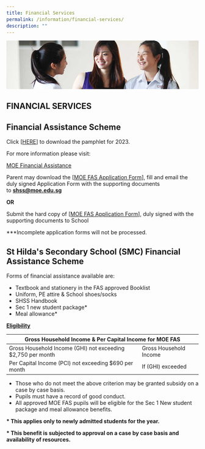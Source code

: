 ```yaml
---
title: Financial Services
permalink: /information/financial-services/
description: ""
---
```

![](/images/Information/Financial%20Services%20Banner.jpg)

FINANCIAL SERVICES
------------------

Financial Assistance Scheme
---------------------------

Click [[HERE](/files/2023%20MOE%20FAS%20Criteria.pdf)] to download the pamphlet for 2023.

  

For more information please visit: 

[MOE Financial Assistance](https://www.moe.gov.sg/financial-matters/financial-assistance)

  

Parent may download the [[MOE FAS Application Form](/files/2023%20SHSS%20FAS%20caa%20SEPT%202022.pdf)], fill and email the duly signed Application Form with the supporting documents to **[shss@moe.edu.sg](mailto:shss@moe.edu.sg)**

**OR**

  

Submit the hard copy of [[MOE FAS Application Form](/files/2023%20SHSS%20FAS%20caa%20SEPT%202022.pdf)], duly signed with the supporting documents to School

  

\*\*\*Incomplete application forms will not be processed.

  

St Hilda's Secondary School (SMC) Financial Assistance Scheme
-------------------------------------------------------------

Forms of financial assistance available are:

*   Textbook and stationery in the FAS approved Booklist
*   Uniform, PE attire & School shoes/socks 
*   SHSS Handbook 
*   Sec 1 new student package\* 
*   Meal allowance\*

  
**<u>Eligibility</u>**

<table>
<thead>
  <tr>
    <th colspan="2">Gross Household Income &amp; Per Capital Income for MOE FAS</th>
  </tr>
</thead>
<tbody>
  <tr>
    <td>Gross Household Income (GHI) not exceeding $2,750 per month</td>
    <td>Gross Household Income</td>
  </tr>
  <tr>
    <td>Per Capital Income (PCI) not exceeding $690 per month</td>
    <td>If (GHI) exceeded</td>
  </tr>
</tbody>
</table>


*   Those who do not meet the above criterion may be granted subsidy on a case by case basis. 
*   Pupils must have a record of good conduct. 
*   All approved MOE FAS pupils will be eligible for the Sec 1 New student package and meal allowance benefits.

**\* This applies only to newly admitted students for the year.**

**\* This benefit is subjected to approval on a case by case basis and availability of resources.**